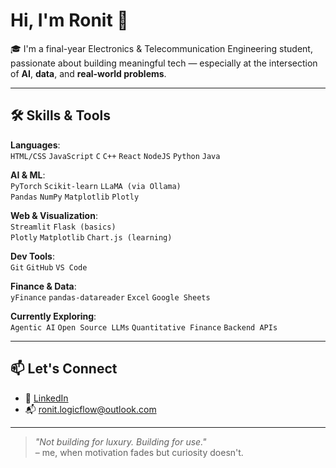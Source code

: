 # Hi, I'm Ronit 👋

🎓 I'm a final-year Electronics & Telecommunication Engineering student, passionate about building meaningful tech — especially at the intersection of **AI**, **data**, and **real-world problems**.

---


## 🛠️ Skills & Tools

**Languages**:  
`HTML/CSS` `JavaScript` `C` `C++` `React` `NodeJS` `Python` `Java`

**AI & ML**:  
`PyTorch` `Scikit-learn` `LLaMA (via Ollama)`   
`Pandas` `NumPy` `Matplotlib` `Plotly`

**Web & Visualization**:  
`Streamlit` `Flask (basics)`   
`Plotly` `Matplotlib` `Chart.js (learning)`

**Dev Tools**:  
`Git` `GitHub` `VS Code`

**Finance & Data**:  
`yFinance` `pandas-datareader` `Excel` `Google Sheets`

**Currently Exploring**:  
`Agentic AI` `Open Source LLMs` `Quantitative Finance` `Backend APIs`

---

## 📫 Let's Connect
- 💼 [LinkedIn](https://www.linkedin.com/in/ronit-kolhe-29806a245/) 
- 📬 ronit.logicflow@outlook.com 

---

> _"Not building for luxury. Building for use."_  
> – me, when motivation fades but curiosity doesn't.
